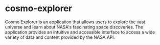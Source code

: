 # cosmo-explorer
Cosmo Explorer is an application that allows users to explore the vast universe and learn about NASA's fascinating space discoveries. The application provides an intuitive and accessible interface to access a wide variety of data and content provided by the NASA API.
